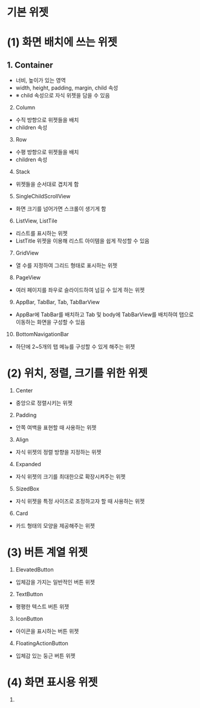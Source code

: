 # 기본 위젯
# (1) 화면 배치에 쓰는 위젯
## 1. Container
- 너비, 높이가 있는 영역
- width, height, padding, margin, child 속성
- ※ child 속성으로 자식 위젯을 담을 수 있음

2. Column   
- 수직 방향으로 위젯들을 배치
- children 속성

3. Row
- 수평 방향으로 위젯들을 배치
- children 속성

4. Stack
- 위젯들을 순서대로 겹치게 함

5. SingleChildScrollView
- 화면 크기를 넘어가면 스크롤이 생기게 함

6. ListView, ListTile
- 리스트를 표시하는 위젯
- ListTitle 위젯을 이용해 리스트 아이템을 쉽게 작성할 수 있음

7. GridView
- 열 수를 지정하여 그리드 형태로 표시하는 위젯

8. PageView
- 여러 페이지를 좌우로 슬라이드하여 넘길 수 있게 하는 위젯

9. AppBar, TabBar, Tab, TabBarView
- AppBar에 TabBar를 배치하고 Tab 및 body에 TabBarView를 배치하여 탭으로 이동하는 화면을 구성할 수 있음

10. BottomNavigationBar
- 하단에 2~5개의 탭 메뉴를 구성할 수 있게 해주는 위젯

# (2) 위치, 정렬, 크기를 위한 위젯
1. Center
- 중앙으로 정렬시키는 위젯

2. Padding
- 안쪽 여백을 표현할 때 사용하는 위젯

3. Align
- 자식 위젯의 정렬 방향을 지정하는 위젯

4. Expanded
- 자식 위젯의 크기를 최대한으로 확장시켜주는 위젯

5. SizedBox
- 자식 위젯을 특정 사이즈로 조정하고자 할 때 사용하는 위젯

6. Card
- 카드 형태의 모양을 제공해주는 위젯

# (3) 버튼 계열 위젯
1. ElevatedButton    
- 입체감을 가지는 일반적인 버튼 위젯

2. TextButton
- 평평한 텍스트 버튼 위젯

3. IconButton
- 아이콘을 표시하는 버튼 위젯

4. FloatingActionButton
- 입체감 있는 둥근 버튼 위젯

# (4) 화면 표시용 위젯
1. 







